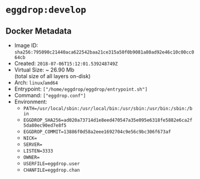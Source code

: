# `eggdrop:develop`

## Docker Metadata

- Image ID: `sha256:795090c21440aca622542baa21ce315a50f0b9081a80ad92e46c10c00cc064cb`
- Created: `2018-07-06T15:12:01.539248749Z`
- Virtual Size: ~ 26.90 Mb  
  (total size of all layers on-disk)
- Arch: `linux`/`amd64`
- Entrypoint: `["/home/eggdrop/eggdrop/entrypoint.sh"]`
- Command: `["eggdrop.conf"]`
- Environment:
  - `PATH=/usr/local/sbin:/usr/local/bin:/usr/sbin:/usr/bin:/sbin:/bin`
  - `EGGDROP_SHA256=ad020a73714d1e8eed470547a35e095e6318fe5882e6ca2f5da80ec90ed7e8f5`
  - `EGGDROP_COMMIT=13886f0d58a2eee1692704c9e56c9bc306f673af`
  - `NICK=`
  - `SERVER=`
  - `LISTEN=3333`
  - `OWNER=`
  - `USERFILE=eggdrop.user`
  - `CHANFILE=eggdrop.chan`
